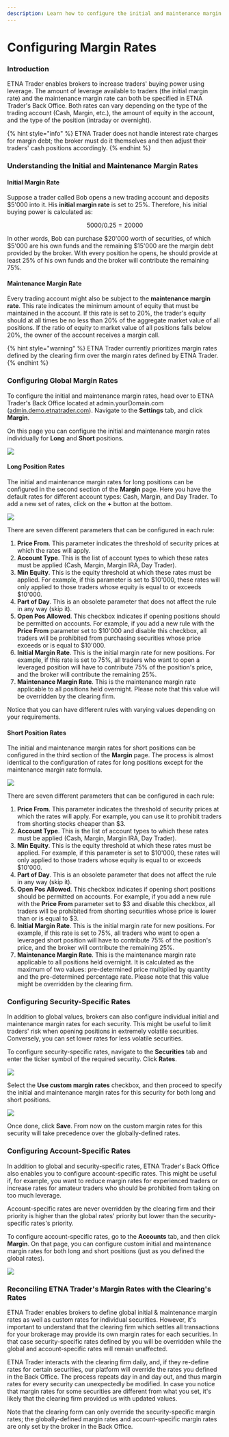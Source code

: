 ```yaml
---
description: Learn how to configure the initial and maintenance margin rates
---
```


# Configuring Margin Rates

### Introduction

ETNA Trader enables brokers to increase traders' buying power using leverage. The amount of leverage available to traders \(the initial margin rate\) and the maintenance margin rate can both be specified in ETNA Trader's Back Office. Both rates can vary depending on the type of the trading account \(Cash, Margin, etc.\), the amount of equity in the account, and the type of the position \(intraday or overnight\).

{% hint style="info" %}
ETNA Trader does not handle interest rate charges for margin debt; the broker must do it themselves and then adjust their traders' cash positions accordingly.
{% endhint %}

### Understanding the Initial and Maintenance Margin Rates

#### Initial Margin Rate

Suppose a trader called Bob opens a new trading account and deposits $5'000 into it. His **initial margin rate** is set to 25%. Therefore, his initial buying power is calculated as:

$$
5000/0.25 = 20000
$$

In other words, Bob can purchase $20'000 worth of securities, of which $5'000 are his own funds and the remaining $15'000 are the margin debt provided by the broker. With every position he opens, he should provide at least 25% of his own funds and the broker will contribute the remaining 75%.

#### Maintenance Margin Rate

Every trading account might also be subject to the **maintenance margin rate**. This rate indicates the minimum amount of equity that must be maintained in the account. If this rate is set to 20%, the trader's equity should at all times be no less than 20% of the aggregate market value of all positions. If the ratio of equity to market value of all positions falls below 20%, the owner of the account receives a margin call.

{% hint style="warning" %}
ETNA Trader currently prioritizes margin rates defined by the clearing firm over the  margin rates defined by ETNA Trader.
{% endhint %}

### Configuring Global Margin Rates

To configure the initial and maintenance margin rates, head over to ETNA Trader's Back Office located at admin.yourDomain.com \([admin.demo.etnatrader.com](https://admin.demo.etnatrader.com)\). Navigate to the **Settings** tab, and click **Margin**. 

On this page you can configure the initial and maintenance margin rates individually for **Long** and **Short** positions.

![](../../../.gitbook/assets/screenshot-2019-04-10-at-15.36.17.png)

#### Long Position Rates

The initial and maintenance margin rates for long positions can be configured in the second section of the **Margin** page. Here you have the default rates for different account types: Cash, Margin, and Day Trader. To add a new set of rates, click on the **+** button at the bottom.

![](../../../.gitbook/assets/screenshot-2019-04-10-at-15.36.40%20%281%29.png)

There are seven different parameters that can be configured in each rule:

1. **Price From**. This parameter indicates the threshold of security prices at which the rates will apply.
2. **Account Type**. This is the list of account types to which these rates must be applied \(Cash, Margin, Margin IRA, Day Trader\).
3. **Min Equity**. This is the equity threshold at which these rates must be applied. For example, if this parameter is set to $10'000, these rates will only applied to those traders whose equity is equal to or exceeds $10'000.
4. **Part of Day**. This is an obsolete parameter that does not affect the rule in any way \(skip it\).
5. **Open Pos Allowed**. This checkbox indicates if opening positions should be permitted on accounts. For example, if you add a new rule with the **Price From** parameter set to $10'000 and disable this checkbox, all traders will be prohibited from purchasing securities whose price exceeds or is equal to $10'000.
6. **Initial Margin Rate**. This is the initial margin rate for new positions. For example, if this rate is set to 75%, all traders who want to open a leveraged position will have to contribute 75% of the position's price, and the broker will contribute the remaining 25%.
7. **Maintenance Margin Rate**. This is the maintenance margin rate applicable to all positions held overnight. Please note that this value will be overridden by the clearing firm.

Notice that you can have different rules with varying values depending on your requirements.

#### Short Position Rates

The initial and maintenance margin rates for short positions can be configured in the third section of the **Margin** page. The process is almost identical to the configuration of rates for long positions except for the maintenance margin rate formula.

![](../../../.gitbook/assets/screenshot-2019-04-10-at-15.36.58.png)

There are seven different parameters that can be configured in each rule:

1. **Price From**. This parameter indicates the threshold of security prices at which the rates will apply. For example, you can use it to prohibit traders from shorting stocks cheaper than $3.
2. **Account Type**. This is the list of account types to which these rates must be applied \(Cash, Margin, Margin IRA, Day Trader\).
3. **Min Equity**. This is the equity threshold at which these rates must be applied. For example, if this parameter is set to $10'000, these rates will only applied to those traders whose equity is equal to or exceeds $10'000.
4. **Part of Day**. This is an obsolete parameter that does not affect the rule in any way \(skip it\).
5. **Open Pos Allowed**. This checkbox indicates if opening short positions should be permitted on accounts. For example, if you add a new rule with the **Price From** parameter set to $3 and disable this checkbox, all traders will be prohibited from shorting securities whose price is lower than or is equal to $3.
6. **Initial Margin Rate**. This is the initial margin rate for new positions. For example, if this rate is set to 75%, all traders who want to open a leveraged short position will have to contribute 75% of the position's price, and the broker will contribute the remaining 25%.
7. **Maintenance Margin Rate**. This is the maintenance margin rate applicable to all positions held overnight. It is calculated as the maximum of two values: pre-determined price multiplied by quantity and the pre-determined percentage rate. Please note that this value might be overridden by the clearing firm. 

### Configuring Security-Specific Rates

In addition to global values, brokers can also configure individual initial and maintenance margin rates for each security. This might be useful to limit traders' risk when opening positions in extremely volatile securities. Conversely, you can set lower rates for less volatile securities.

To configure security-specific rates, navigate to the **Securities** tab and enter the ticker symbol of the required security. Click **Rates**.

![](../../../.gitbook/assets/screenshot-2019-04-10-at-15.04.11.png)

Select the **Use custom margin rates** checkbox, and then proceed to specify the initial and maintenance margin rates for this security for both long and short positions.

![](../../../.gitbook/assets/screenshot-2019-04-10-at-15.32.20.png)

Once done, click **Save**. From now on the custom margin rates for this security will take precedence over the globally-defined rates.

### Configuring Account-Specific Rates

In addition to global and security-specific rates, ETNA Trader's Back Office also enables you to configure account-specific rates. This might be useful if, for example, you want to reduce margin rates for experienced traders or increase rates for amateur traders who should be prohibited from taking on too much leverage.

Account-specific rates are never overridden by the clearing firm and their priority is higher than the global rates' priority but lower than the security-specific rates's priority.

To configure account-specific rates, go to the **Accounts** tab, and then click **Margin**. On that page, you can configure custom initial and maintenance margin rates for both long and short positions \(just as you defined the global rates\).

![](../../../.gitbook/assets/screenshot-2019-04-11-at-15.54.05.png)

### Reconciling ETNA Trader's Margin Rates with the Clearing's Rates

ETNA Trader enables brokers to define global initial & maintenance margin rates as well as custom rates for individual securities. However, it's important to understand that the clearing firm which settles all transactions for your brokerage may provide its own margin rates for each securities. In that case security-specific rates defined by you will be overridden while the global and account-specific rates will remain unaffected.

ETNA Trader interacts with the clearing firm daily, and, if they re-define rates for certain securities, our platform will override the rates you defined in the Back Office. The process repeats day in and day out, and thus margin rates for every security can unexpectedly be modified. In case you notice that margin rates for some securities are different from what you set, it's likely that the clearing firm provided us with updated values.

Note that the clearing form can only override the security-specific margin rates; the globally-defined margin rates and account-specific margin rates are only set by the broker in the Back Office.

